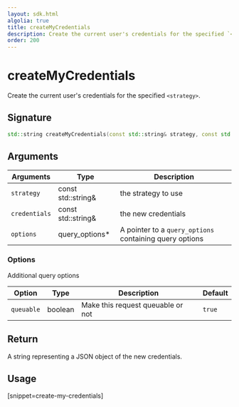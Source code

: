 ```yaml
---
layout: sdk.html
algolia: true
title: createMyCredentials
description: Create the current user's credentials for the specified `<strategy>`.
order: 200
---
```


# createMyCredentials

Create the current user's credentials for the specified `<strategy>`.

## Signature

```cpp
std::string createMyCredentials(const std::string& strategy, const std::string& credentials, query_options* options=nullptr);
```

## Arguments

| Arguments    | Type    | Description
|--------------|---------|-------------
| `strategy` | const std::string& | the strategy to use
| `credentials` | const std::string& | the new credentials
| `options`  | query_options*    | A pointer to a `query_options` containing query options


### **Options**

Additional query options

| Option     | Type    | Description                       | Default |
| ---------- | ------- | --------------------------------- | ------- |
| `queuable` | boolean | Make this request queuable or not | `true`  |


## Return

A string representing a JSON object of the new credentials.

## Usage

[snippet=create-my-credentials]
